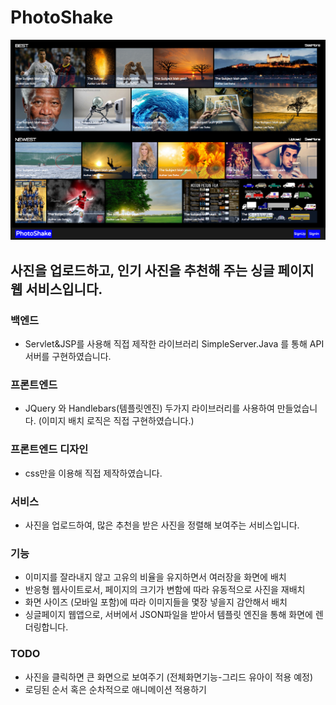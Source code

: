 # PhotoShake

![alt tag](https://github.com/dohonext/PhotoShake/blob/master/Screen%20Shot%202015-09-14%20at%2001.27.45.png)

## 사진을 업로드하고, 인기 사진을 추천해 주는 싱글 페이지 웹 서비스입니다.

### 백엔드
- Servlet&JSP를 사용해 직접 제작한 라이브러리 SimpleServer.Java 를 통해 API서버를 구현하였습니다. 

### 프론트엔드 
- JQuery 와 Handlebars(템플릿엔진) 두가지 라이브러리를 사용하여 만들었습니다. (이미지 배치 로직은 직접 구현하였습니다.)

### 프론트엔드 디자인 
- css만을 이용해 직접 제작하였습니다.

### 서비스
- 사진을 업로드하여, 많은 추천을 받은 사진을 정렬해 보여주는 서비스입니다.

### 기능
- 이미지를 잘라내지 않고 고유의 비율을 유지하면서 여러장을 화면에 배치  
- 반응형 웹사이트로서, 페이지의 크기가 변함에 따라 유동적으로 사진을 재배치
- 화면 사이즈 (모바일 포함)에 따라 이미지들을 몇장 넣을지 감안해서 배치  
- 싱글페이지 웹앱으로, 서버에서 JSON파일을 받아서 템플릿 엔진을 통해 화면에 렌더링합니다. 

### TODO 
- 사진을 클릭하면 큰 화면으로 보여주기 (전체화면기능-그리드 유아이 적용 예정)
- 로딩된 순서 혹은 순차적으로 애니메이션 적용하기

